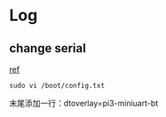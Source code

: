 # Log

## change serial

[ref](https://blog.csdn.net/Mark_md/article/details/107181151)

`sudo vi /boot/config.txt`

末尾添加一行：dtoverlay=pi3-miniuart-bt
